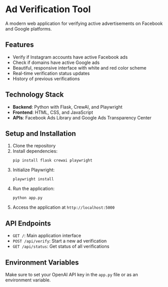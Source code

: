 # Ad Verification Tool

A modern web application for verifying active advertisements on Facebook and Google platforms.

## Features

- Verify if Instagram accounts have active Facebook ads
- Check if domains have active Google ads
- Beautiful, responsive interface with white and red color scheme
- Real-time verification status updates
- History of previous verifications

## Technology Stack

- **Backend**: Python with Flask, CrewAI, and Playwright
- **Frontend**: HTML, CSS, and JavaScript
- **APIs**: Facebook Ads Library and Google Ads Transparency Center

## Setup and Installation

1. Clone the repository
2. Install dependencies:
   ```
   pip install flask crewai playwright
   ```
3. Initialize Playwright:
   ```
   playwright install
   ```
4. Run the application:
   ```
   python app.py
   ```
5. Access the application at `http://localhost:5000`

## API Endpoints

- `GET /`: Main application interface
- `POST /api/verify`: Start a new ad verification
- `GET /api/status`: Get status of all verifications

## Environment Variables

Make sure to set your OpenAI API key in the `app.py` file or as an environment variable.
